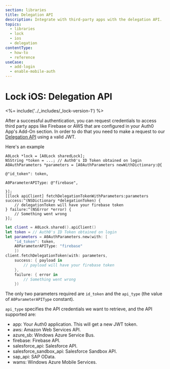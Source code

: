 ```yaml
---
section: libraries
title: Delegation API
description: Integrate with third-party apps with the delegation API.
topics:
  - libraries
  - lock
  - ios
  - delegation
contentType:
  - how-to
  - reference
useCase:
  - add-login
  - enable-mobile-auth
---
```


# Lock iOS: Delegation API

<%= include('../_includes/_lock-version-1') %>

After a successful authentication, you can request credentials to access third party apps like Firebase or AWS that are configured in your Auth0 App's Add-On section. In order to do that you need to make a request to our [Delegation API](/api/authentication/reference#delegation) using a valid JWT.

Here's an example

```objc
A0Lock *lock = [A0Lock sharedLock];
NSString *token = ...; // Auth0's ID Token obtained on login
A0AuthParameters *parameters = [A0AuthParameters newWithDictionary:@{
                                                                     @"id_token": token,
                                                                     A0ParameterAPIType: @"firebase",
                                                                     }];
[[lock apiClient] fetchDelegationTokenWithParameters:parameters success:^(NSDictionary *delegationToken) {
    // delegationToken will have your firebase token
} failure:^(NSError *error) {
    // Something went wrong
}];
```

```swift
let client = A0Lock.shared().apiClient()
let token = // Auth0's ID Token obtained on login
let parameters = A0AuthParameters.new(with: [
    "id_token": token,
    A0ParameterAPIType: "firebase"
    ])
client.fetchDelegationToken(with: parameters,
    success: { payload in
        // payload will have your firebase token
    },
    failure: { error in
        // Something went wrong
    })
```

The only two parameters required are `id_token` and the `api_type` (the value of `A0ParameterAPIType` constant).

`api_type` specifies the API credentials we want to retrieve, and the API supported are:

* app: Your Auth0 application. This will get a new JWT token.
* aws: Amazon Web Services API.
* azure_sb: Windows Azure Service Bus.
* firebase: Firebase API.
* salesforce_api: Salesforce API.
* salesforce_sandbox_api: Salesforce Sandbox API.
* sap_api: SAP OData.
* wams: Windows Azure Mobile Services.
